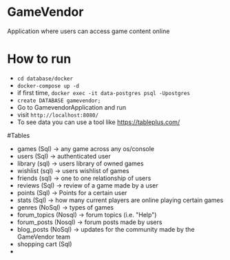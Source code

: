 # GameVendor
Application where users can access game content online

# How to run
- `cd database/docker`
- `docker-compose up -d`
- if first time, `docker exec -it data-postgres psql -Upostgres`
- `create DATABASE gamevendor;`
- Go to GamevendorApplication and run
- visit `http://localhost:8080/`
- To see data you can use a tool like https://tableplus.com/

#Tables
- games (Sql) -> any game across any os/console
- users (Sql) -> authenticated user
- library (sql) -> users library of owned games
- wishlist (sql) -> users wishlist of games
- friends (sql) -> one to one relationship of users
- reviews (Sql) -> review of a game made by a user
- points (Sql) -> Points for a certain user
- stats (Sql) -> how many current players are online playing certain games
- genres (NoSql) -> types of games
- forum_topics (Nosql) -> forum topics (i.e. "Help")
- forum_posts (Nosql) -> forum posts made by users
- blog_posts (NoSql) -> updates for the community made by the GameVendor team
- shopping cart (Sql)
- 
